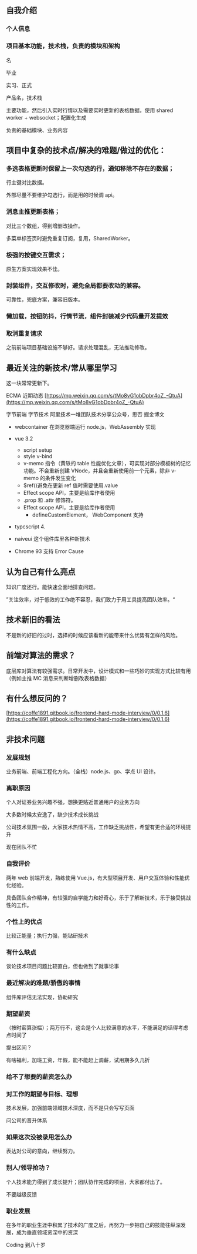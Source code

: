## 自我介绍

### 个人信息

### 项目基本功能，技术栈，负责的模块和架构

名

毕业

实习、正式

产品名，技术栈

主要功能，然后引入实时行情以及需要实时更新的表格数据，使用 shared worker + websocket；配置化生成

负责的基础模块、业务内容

## 项目中复杂的技术点/解决的难题/做过的优化：

### 多选表格更新时保留上一次勾选的行，通知移除不存在的数据；

行主键对比数据。

外部尽量不要维护勾选行，而是用的时候调 api。

### 消息主推更新表格；

对比三个数组，得到增删改操作。

多菜单标签页时避免重复订阅，复用，SharedWorker。

### 极强的按键交互需求；

原生方案实现效果不佳。

### 封装组件，交互修改时，避免全局都要改动的兼容。

可靠性，兜底方案，兼容旧版本。

### 懒加载，按钮防抖，行情节流，组件封装减少代码量开发提效

### 取消重复请求

之前前端项目基础设施不够好。请求处理混乱，无法推动修改。

## 最近关注的新技术/常从哪里学习

这一块常常更新下。

ECMA 近期动态 [https://mp.weixin.qq.com/s/tMo8vG1obDpbr4oZ_-QtuA](https://mp.weixin.qq.com/s/tMo8vG1obDpbr4oZ_-QtuA)

字节前端 字节技术 阿里技术一堆团队技术分享公众号，思否 掘金博文

+ webcontainer 在浏览器端运行 node.js，WebAssembly 实现

+ vue 3.2
  - script setup
  - style v-bind
  - v-memo 指令（黄轶的 table 性能优化文章），可实现对部分模板树的记忆功能。不会重新创建 VNode，并且会重新使用前一个元素，除非 v-memo 的条件发生变化
  - $ref()避免在更新 ref 值时需要使用.value
  - Effect scope API，主要是给库作者使用
  - .prop 和 .attr 修饰符。
  - Effect scope API，主要是给库作者使用
    - defineCustomElement， WebComponent 支持

+ typcscript 4.

+ naiveui 这个组件库里各种新技术

+ Chrome 93 支持 Error Cause

## 认为自己有什么亮点

知识广度还行。能快速全面地排查问题。

”关注效率，对于低效的工作绝不容忍，我们致力于用工具提高团队效率。“

## 技术新旧的看法

不是新的好旧的过时，选择的时候应该看新的能带来什么优势有怎样的风险。

## 前端对算法的需求？

底层库对算法有较强需求。日常开发中，设计模式和一些巧妙的实现方式比较有用（例如主推 MC 消息来判断增删改表格数据）

## 有什么想反问的？

[https://coffe1891.gitbook.io/frontend-hard-mode-interview/0/0.1.6](https://coffe1891.gitbook.io/frontend-hard-mode-interview/0/0.1.6)

## 非技术问题

### 发展规划

业务前端、前端工程化方向。（全栈）node.js、go、学点 UI 设计。

### 离职原因

个人对证券业务兴趣不强，想换更贴近普通用户的业务方向

大多数时候太安逸了，缺少技术成长挑战

公司技术氛围一般，大家技术热情不高，工作缺乏挑战性，希望有更合适的环境提升

现在团队不忙

### 自我评价

两年 web 前端开发，熟练使用 Vue.js，有大型项目开发、用户交互体验和性能优化经验。

具备团队合作精神，有较强的自学能力和好奇心，乐于了解新技术，乐于接受挑战性的工作。

### 个性上的优点

比较正能量；执行力强，能钻研技术

### 有什么缺点

谈论技术项目问题比较直白，但也做到了就事论事

### 最近解决的难题/骄傲的事情

组件库评估无法实现，协助研究

### 期望薪资

（按时薪算涨幅）；两万行不，这会是个人比较满意的水平，不能满足的话得考虑点时间了

提出区间？

有啥福利，加班工资，年假，能不能赶上调薪，试用期多久几折

### 给不了想要的薪资怎么办

### 对工作的期望与目标、理想

技术发展，加强前端领域技术深度，而不是只会写写页面

问公司的晋升体系

### 如果这次没被录用怎么办

表达对公司的意向，继续努力。

### 别人/领导抢功？

个人技术能力得到了成长提升；团队协作完成的项目，大家都付出了。

不要越级反馈

### 职业发展

在多年的职业生涯中积累了技术的广度之后，再努力一步把自己的技能往纵深发展，成为垂直领域资深中的资深

Coding 到八十岁

